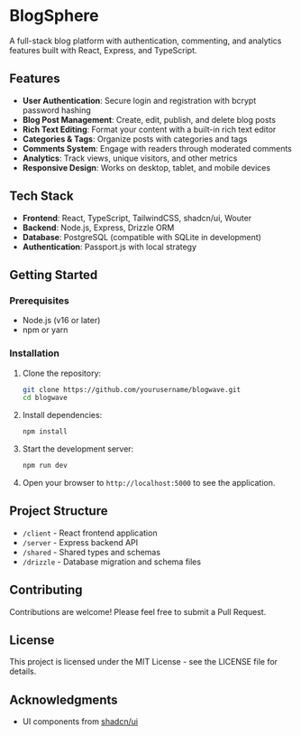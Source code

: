 # BlogSphere

A full-stack blog platform with authentication, commenting, and analytics features built with React, Express, and TypeScript.

## Features

- **User Authentication**: Secure login and registration with bcrypt password hashing
- **Blog Post Management**: Create, edit, publish, and delete blog posts
- **Rich Text Editing**: Format your content with a built-in rich text editor
- **Categories & Tags**: Organize posts with categories and tags
- **Comments System**: Engage with readers through moderated comments
- **Analytics**: Track views, unique visitors, and other metrics
- **Responsive Design**: Works on desktop, tablet, and mobile devices

## Tech Stack

- **Frontend**: React, TypeScript, TailwindCSS, shadcn/ui, Wouter
- **Backend**: Node.js, Express, Drizzle ORM
- **Database**: PostgreSQL (compatible with SQLite in development)
- **Authentication**: Passport.js with local strategy

## Getting Started

### Prerequisites

- Node.js (v16 or later)
- npm or yarn

### Installation

1. Clone the repository:
   ```bash
   git clone https://github.com/yourusername/blogwave.git
   cd blogwave
   ```

2. Install dependencies:
   ```bash
   npm install
   ```

3. Start the development server:
   ```bash
   npm run dev
   ```

4. Open your browser to `http://localhost:5000` to see the application.

## Project Structure

- `/client` - React frontend application
- `/server` - Express backend API
- `/shared` - Shared types and schemas
- `/drizzle` - Database migration and schema files

## Contributing

Contributions are welcome! Please feel free to submit a Pull Request.

## License

This project is licensed under the MIT License - see the LICENSE file for details.

## Acknowledgments

- UI components from [shadcn/ui](https://ui.shadcn.com)
